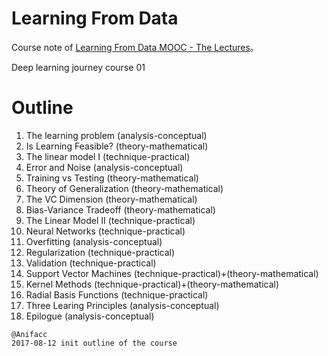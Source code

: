 # Learning From Data

Course note of [Learning From Data MOOC - The Lectures](http://www.work.caltech.edu/lectures.html)。

Deep learning journey course 01

# Outline

1. The learning problem                             (analysis-conceptual)
2. Is Learning Feasible?            (theory-mathematical)
3. The linear model I       (technique-practical)
4. Error and Noise                                  (analysis-conceptual)
5. Training vs Testing              (theory-mathematical)
6. Theory of Generalization         (theory-mathematical)
7. The VC Dimension                 (theory-mathematical)
8. Bias-Variance Tradeoff           (theory-mathematical)
9. The Linear Model II      (technique-practical)
10. Neural Networks         (technique-practical)
11. Overfitting                                     (analysis-conceptual)
12. Regularization              (technique-practical)
13. Validation                  (technique-practical)
14. Support Vector Machines     (technique-practical)+(theory-mathematical)
15. Kernel Methods              (technique-practical)+(theory-mathematical)
16. Radial Basis Functions  (technique-practical)
17. Three Learing Principles                        (analysis-conceptual)
18. Epilogue                                        (analysis-conceptual)

```
@Anifacc
2017-08-12 init outline of the course
```